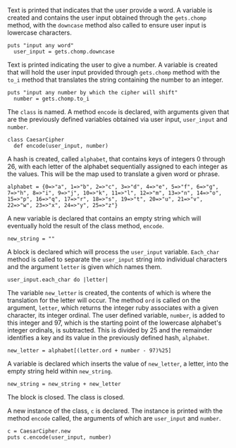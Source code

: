 Text is printed that indicates that the user provide a word.
A variable is created and contains the user input obtained through the `gets.chomp` method, with the `downcase` method also called to ensure user input is lowercase characters.
```
puts "input any word"
  user_input = gets.chomp.downcase
  ```

Text is printed indicating the user to give a number.
A variable is created that will hold the user input provided through `gets.chomp` method with the `to_i` method that translates the string containing the number to an integer.
```
puts "input any number by which the cipher will shift"
  number = gets.chomp.to_i
  ```

The `class` is named.
A method `encode` is declared, with arguments given that are the previously defined variables obtained via user input, `user_input` and `number`.
```
class CaesarCipher
  def encode(user_input, number)
  ```

A hash is created, called `alphabet`, that contains keys of integers 0 through 26, with each letter of the alphabet sequentially assigned to each integer as the values. This will be the map used to translate a given word or phrase.
```
alphabet = {0=>"a", 1=>"b", 2=>"c", 3=>"d", 4=>"e", 5=>"f", 6=>"g", 7=>"h", 8=>"i", 9=>"j", 10=>"k", 11=>"l", 12=>"m", 13=>"n", 14=>"o", 15=>"p", 16=>"q", 17=>"r", 18=>"s", 19=>"t", 20=>"u", 21=>"v", 22=>"w", 23=>"x", 24=>"y", 25=>"z"}
```

A new variable is declared that contains an empty string which will eventually hold the result of the class method, `encode`.
```
new_string = ""
```

A block is declared which will process the `user_input` variable. `Each_char` method is called to separate the `user_input` string into individual characters and the argument `letter` is given which names them.
```
user_input.each_char do |letter|
```

The variable `new_letter` is created, the contents of which is where the translation for the letter will occur. The method `ord` is called on the argument, `letter`, which returns the integer ruby associates with a given character, its integer ordinal. The user defined variable, `number`, is added to this integer and 97, which is the starting point of the lowercase alphabet's integer ordinals, is subtracted. This is divided by 25 and the remainder identifies a key and its value in the previously defined hash, `alphabet`.
```
new_letter = alphabet[(letter.ord + number - 97)%25]
```

A variable is declared which inserts the value of `new_letter`, a letter, into the empty string held within `new_string`.
```
new_string = new_string + new_letter
```

The block is closed.
The class is closed.

A new instance of the class, `c` is declared.
The instance is printed with the method `encode` called, the arguments of which are `user_input` and `number`.
```
c = CaesarCipher.new
puts c.encode(user_input, number)
```
